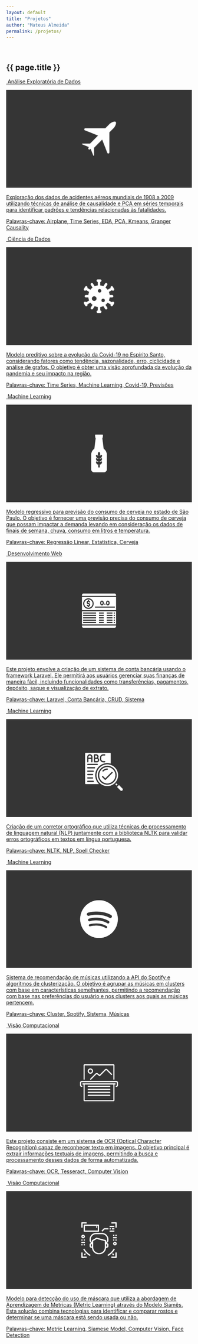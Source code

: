 ```yaml
---
layout: default
title: "Projetos"
author: "Mateus Almeida"
permalink: /projetos/
---
```


<html lang="pt-BR">
<head>
  <meta charset="UTF-8">
  <meta name="viewport" content="width=device-width, initial-scale=1.0">
  <link rel="stylesheet" href="https://cdnjs.cloudflare.com/ajax/libs/font-awesome/6.2.1/css/all.min.css">
  <link rel="stylesheet" href="{{ '/assets/css/projetos.css' | relative_url }}">
  <link rel="stylesheet" href="{{ '/assets/css/button.css' | relative_url }}">
</head>
<body>
  <a id="button"></a>
  <div class="tags-header">
    <div>&nbsp;</div>
    <h2 class="tags-header-title">{{ page.title }}</h2>
    <div class="tags-header-line"></div>
  </div>

  <section class="portfolio">  
    <div class="showcase">
      <a href="https://colab.research.google.com/github/imsouza/airplane-crash/blob/main/EDA%20-%20Airplane%20Crash.ipynb" aria-haspopup="true" target="_blank" onclick="" class="item">
        <p class="category">
          <i class="fa-solid fa-chart-line" ></i>&nbsp;Análise Exploratória de Dados
        </p>
        <img src="/assets/portfolio/airplane.png" alt="Count of crashes by Year" class="img">
        <div class="overlay">
          <p class="text">
            Exploração dos dados de acidentes aéreos mundiais de 1908 a 2009 utilizando técnicas de análise de causalidade e PCA em séries temporais para identificar padrões e tendências relacionadas às fatalidades.
            <br>
            <p class="text keywords">Palavras-chave: Airplane, Time Series, EDA, PCA, Kmeans, Granger Causality</p>
          </p>
        </div>
      </a>
      <a href="https://colab.research.google.com/drive/1BF-CC7_g5wiY7XqKjYl65FS5m8bDJhM1?usp=sharing" aria-haspopup="true" target="_blank" onclick="" class="item">
        <p class="category">
          <i class="fa-solid fa-flask"></i>&nbsp;Ciência de Dados
        </p>
        <img src="/assets/portfolio/covid.png" alt="Covid-19 Analysis" class="img">
        <div class="overlay">
          <p class="text">
            Modelo preditivo sobre a evolução da Covid-19 no Espírito Santo, considerando fatores como tendência, sazonalidade, erro, ciclicidade e análise de grafos. O objetivo é obter uma visão aprofundada da evolução da pandemia e seu impacto na região.
            <br>
            <p class="text keywords">Palavras-chave: Time Series, Machine Learning, Covid-19, Previsões</p>
          </p>
        </div>
      </a>
      <a href="https://colab.research.google.com/drive/1FuTkYHyoYCpWS422nuLF_LcDMjLm2KGb?usp=sharing" onclick="" target="_blank" class="item">
        <p class="category">
          <i class="fa-solid fa-robot"></i>&nbsp;Machine Learning
        </p>      
        <img src="/assets/portfolio/beer.png" alt="Beer Analysis" class="img">
        <div class="overlay">
          <p class="text">
            Modelo regressivo para previsão do consumo de cerveja no estado de São Paulo. O objetivo é fornecer uma previsão precisa do consumo de cerveja que possam impactar a demanda levando em consideração os dados de finais de semana, chuva, consumo em litros e temperatura.
            <br>
            <p class="text keywords">Palavras-chave: Regressão Linear, Estatística, Cerveja</p>
          </p>
        </div>
      </a>
      <a href="https://github.com/imsouza/account-balance" onclick="" target="_blank" class="item">
        <p class="category">
          <i class="fa-solid fa-desktop"></i>&nbsp;Desenvolvimento Web
        </p>
        <img src="/assets/portfolio/accb.png" alt="Account balance" class="img">
        <div class="overlay">
          <p class="text">
            Este projeto envolve a criação de um sistema de conta bancária usando o framework Laravel. Ele permitirá aos usuários gerenciar suas finanças de maneira fácil, incluindo funcionalidades como transferências, pagamentos, depósito, saque e visualização de extrato.
            <br>
            <p class="text keywords">Palavras-chave: Laravel, Conta Bancária, CRUD, Sistema</p>
          </p>
        </div>
      </a>
      <a href="https://colab.research.google.com/drive/1m-pyGCxmjJkQX3n8kalPmBz488aaJLkU?usp=sharing" onclick="" target="_blank" class="item">
        <p class="category">
          <i class="fa-solid fa-robot"></i>&nbsp;Machine Learning
        </p>
        <img src="/assets/portfolio/spellchecker.png" alt="NLP" class="img">
        <div class="overlay">
          <p class="text"> 
            Criação de um corretor ortográfico que utiliza técnicas de processamento de linguagem natural (NLP) juntamente com a biblioteca NLTK para validar erros ortográficos em textos em língua portuguesa.
            <br>
            <p class="text keywords">Palavras-chave: NLTK, NLP, Spell Checker</p>
          </p>
        </div>
      </a>
      <a href="https://colab.research.google.com/drive/1HIDFgE819Yovue63iMI2wyicQPWLWMGc?usp=sharing" onclick="" target="_blank" class="item">
        <p class="category">
          <i class="fa-solid fa-robot"></i>&nbsp;Machine Learning
        </p>
        <img src="/assets/portfolio/spotify.png" alt="Spotify" class="img">
        <div class="overlay">
          <p class="text">
              Sistema de recomendação de músicas utilizando a API do Spotify e algoritmos de clusterização. O objetivo é agrupar as músicas em clusters com base em características semelhantes, permitindo a recomendação com base nas preferências do usuário e nos clusters aos quais as músicas pertencem.
            <br>
            <p class="text keywords">Palavras-chave: Cluster, Spotify, Sistema, Músicas</p>
          </p>
        </div>
      </a>
      <a href="https://colab.research.google.com/drive/1i90wYeYHdOlo-EUXowqtVV3sGElBeYys?usp=sharing" onclick="" target="_blank" class="item">
        <p class="category">
          <i class="fa-solid fa-eye"></i>&nbsp;Visão Computacional
        </p>
        <img src="/assets/portfolio/ocr.png" alt="Spotify" class="img">
        <div class="overlay">
          <p class="text">
              Este projeto consiste em um sistema de OCR (Optical Character Recognition) capaz de reconhecer texto em imagens. O objetivo principal é extrair informações textuais de imagens, permitindo a busca e processamento desses dados de forma automatizada.
            <br>
            <p class="text keywords">Palavras-chave: OCR, Tesseract, Computer Vision</p>
          </p>
        </div>
      </a>
      <a href="https://colab.research.google.com/drive/1lXSatRcg8ojtNG4Ol1y8W6v0s2kunDlP?usp=sharing" onclick="" target="_blank" class="item">
        <p class="category">
          <i class="fa-solid fa-eye"></i>&nbsp;Visão Computacional
        </p>
        <img src="/assets/portfolio/face.png" alt="Face" class="img">
        <div class="overlay">
          <p class="text">
              Modelo para detecção do uso de máscara que utiliza a abordagem de Aprendizagem de Metricas (Metric Learning) através do Modelo Siamês. Esta solução combina tecnologias para identificar e comparar rostos e determinar se uma máscara está sendo usada ou não.
            <br>
            <p class="text keywords">Palavras-chave: Metric Learning, Siamese Model, Computer Vision, Face Detection</p>
          </p>
        </div>
      </a>
    </div>
  </section>

  <script src="https://code.jquery.com/jquery-3.6.3.min.js" integrity="sha256-pvPw+upLPUjgMXY0G+8O0xUf+/Im1MZjXxxgOcBQBXU=" crossorigin="anonymous"></script>
  <script src="{{ '/assets/js/button.js' | relative_url }}"></script>
</body>
</html>
